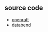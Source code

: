 ## source code

- [openraft](https://github.com/datafuselabs/openraft)
- [databend](https://github.com/datafuselabs/databend)
